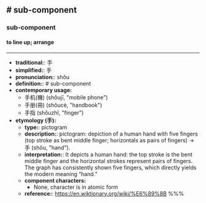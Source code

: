 ## # sub-component
### sub-component
#### to line up; arrange
---
- **traditional:**: 手
- **simplified:**: 手
- **pronunciation:**: shǒu
- **definition:**: # sub-component
- **contemporary usage:**
  - 手机(機) (shǒujī, "mobile phone")
  - 手册(冊) (shǒucè, "handbook")
  - 手指 (shǒuzhǐ, "finger")
- **etymology (手):**
  - **type:**: pictogram
  - **description:**: pictogram: depiction of a human hand with five fingers (top stroke as bent middle finger; horizontals as pairs of fingers) → 手 (shǒu, "hand").
  - **interpretation:**: It depicts a human hand: the top stroke is the bent middle finger and the horizontal strokes represent pairs of fingers. The graph has consistently shown five fingers, which directly yields the modern meaning “hand.”
  - **component characters:**
    - None, character is in atomic form
  - **reference:**: https://en.wiktionary.org/wiki/%E6%89%8B
%%%
